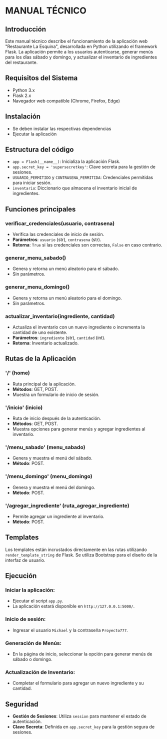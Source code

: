# MANUAL TÉCNICO

## Introducción
Este manual técnico describe el funcionamiento de la aplicación web "Restaurante La Esquina", desarrollada en Python utilizando el framework Flask. La aplicación permite a los usuarios autenticarse, generar menús para los días sábado y domingo, y actualizar el inventario de ingredientes del restaurante.

## Requisitos del Sistema
- Python 3.x
- Flask 2.x
- Navegador web compatible (Chrome, Firefox, Edge)

## Instalación
- Se deben instalar las respectivas dependencias
- Ejecutar la aplicación

## Estructura del código
- `app = Flask(__name__)`: Inicializa la aplicación Flask.
- `app.secret_key = 'supersecretkey'`: Clave secreta para la gestión de sesiones.
- `USUARIO_PERMITIDO` y `CONTRASENA_PERMITIDA`: Credenciales permitidas para iniciar sesión.
- `inventario`: Diccionario que almacena el inventario inicial de ingredientes.

## Funciones principales

### verificar_credenciales(usuario, contrasena)
- Verifica las credenciales de inicio de sesión.
- **Parámetros**: `usuario` (str), `contrasena` (str).
- **Retorna**: `True` si las credenciales son correctas, `False` en caso contrario.

### generar_menu_sabado()
- Genera y retorna un menú aleatorio para el sábado.
- Sin parámetros.

### generar_menu_domingo()
- Genera y retorna un menú aleatorio para el domingo.
- Sin parámetros.

### actualizar_inventario(ingrediente, cantidad)
- Actualiza el inventario con un nuevo ingrediente o incrementa la cantidad de uno existente.
- **Parámetros**: `ingrediente` (str), `cantidad` (int).
- **Retorna**: Inventario actualizado.

## Rutas de la Aplicación

### '/' (home)
- Ruta principal de la aplicación.
- **Métodos**: GET, POST.
- Muestra un formulario de inicio de sesión.

### '/inicio' (inicio)
- Ruta de inicio después de la autenticación.
- **Métodos**: GET, POST.
- Muestra opciones para generar menús y agregar ingredientes al inventario.

### '/menu_sabado' (menu_sabado)
- Genera y muestra el menú del sábado.
- **Método**: POST.

### '/menu_domingo' (menu_domingo)
- Genera y muestra el menú del domingo.
- **Método**: POST.

### '/agregar_ingrediente' (ruta_agregar_ingrediente)
- Permite agregar un ingrediente al inventario.
- **Método**: POST.

## Templates
Los templates están incrustados directamente en las rutas utilizando `render_template_string` de Flask. Se utiliza Bootstrap para el diseño de la interfaz de usuario.

## Ejecución

### Iniciar la aplicación:
- Ejecutar el script `app.py`.
- La aplicación estará disponible en `http://127.0.0.1:5000/`.

### Inicio de sesión:
- Ingresar el usuario `Michael` y la contraseña `Proyecto777`.

### Generación de Menús:
- En la página de inicio, seleccionar la opción para generar menús de sábado o domingo.

### Actualización de Inventario:
- Completar el formulario para agregar un nuevo ingrediente y su cantidad.

## Seguridad
- **Gestión de Sesiones**: Utiliza `session` para mantener el estado de autenticación.
- **Clave Secreta**: Definida en `app.secret_key` para la gestión segura de sesiones.
